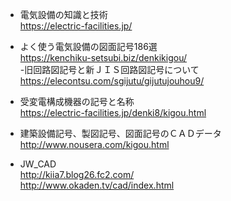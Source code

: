 - 電気設備の知識と技術  
https://electric-facilities.jp/  

- よく使う電気設備の図面記号186選  
https://kenchiku-setsubi.biz/denkikigou/  
-旧回路図記号と新ＪＩＳ回路図記号について  
https://elecontsu.com/sgijutu/gijutujouhou9/


- 受変電構成機器の記号と名称  
https://electric-facilities.jp/denki8/kigou.html


- 建築設備記号、製図記号、図面記号のＣＡＤデータ  
http://www.nousera.com/kigou.html


- JW_CAD   
http://kiia7.blog26.fc2.com/  
http://www.okaden.tv/cad/index.html  

